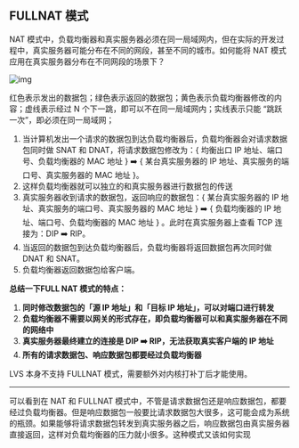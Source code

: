 ## FULLNAT 模式

NAT 模式中，负载均衡器和真实服务器必须在同一局域网内，但在实际的开发过程中，真实服务器可能分布在不同的网段，甚至不同的城市。如何能将 NAT 模式应用在真实服务器分布在不同网段的场景下？

![img](https://pic3.zhimg.com/80/v2-2a5aed7ece4d02b7f70f9316a46fe29a_1440w.webp)

红色表示发出的数据包；绿色表示返回的数据包；黄色表示负载均衡器修改的内容；虚线表示经过 N 个下一跳，即可以不在同一局域网内；实线表示只能 “跳跃一次”，即必须在同一局域网；

1. 当计算机发出一个请求的数据包到达负载均衡器后，负载均衡器会对请求数据包同时做 SNAT 和 DNAT，将请求数据包修改为：{ 均衡出口 IP 地址、端口号、负载均衡器的 MAC 地址 } ➡️ { 某台真实服务器的 IP 地址、真实服务的端口号、真实服务器的 MAC 地址 }。
2. 这样负载均衡器就可以独立的和真实服务器进行数据包的传送
3. 真实服务器收到请求的数据包，返回响应的数据包：{ 某台真实服务器的 IP 地址、真实服务的端口号、真实服务器的 MAC 地址 } ➡️ { 负载均衡器的 IP 地址、端口号、负载均衡器的 MAC 地址 } 。此时在真实服务器上查看 TCP 连接为：DIP ➡️ RIP。
4. 当返回的数据包到达负载均衡器后，负载均衡器将返回数据包再次同时做 DNAT 和 SNAT。
5. 负载均衡器返回数据包给客户端。

**总结一下FULL NAT 模式的特点：**

1. **同时修改数据包的「源 IP 地址」和「目标 IP 地址」，可以对端口进行转发**
2. **负载均衡器不需要以网关的形式存在，即负载均衡器可以和真实服务器在不同的网络中**
3. **真实服务器最终建立的连接是 DIP ➡️ RIP，无法获取真实客户端的 IP 地址**
4. **所有的请求数据包、响应数据包都要经过负载均衡器**

LVS 本身不支持 FULLNAT 模式，需要额外对内核打补丁后才能使用。

------

可以看到在 NAT 和 FULLNAT 模式中，不管是请求数据包还是响应数据包，都要经过负载均衡器。但是响应数据包一般要比请求数据包大很多，这可能会成为系统的瓶颈。如果能够将请求数据包转发到真实服务器之后，响应数据包由真实服务器直接返回，这样对负载均衡器的压力就小很多。这种模式又该如何实现